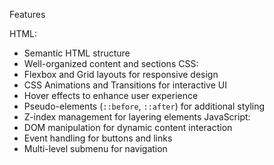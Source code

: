Features

HTML:
  - Semantic HTML structure
  - Well-organized content and sections
CSS:
  - Flexbox and Grid layouts for responsive design
  - CSS Animations and Transitions for interactive UI
  - Hover effects to enhance user experience
  - Pseudo-elements (`::before`, `::after`) for additional styling
  - Z-index management for layering elements
JavaScript:
  - DOM manipulation for dynamic content interaction
  - Event handling for buttons and links
  - Multi-level submenu for navigation
